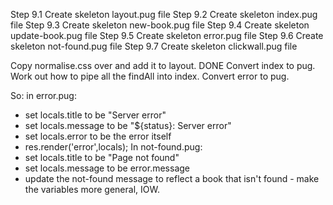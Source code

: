 Step 9.1    Create skeleton layout.pug file
Step 9.2    Create skeleton index.pug file
Step 9.3    Create skeleton new-book.pug file
Step 9.4    Create skeleton update-book.pug file
Step 9.5    Create skeleton error.pug file
Step 9.6    Create skeleton not-found.pug file
Step 9.7    Create skeleton clickwall.pug file



Copy normalise.css over and add it to layout.       DONE
Convert index to pug.
Work out how to pipe all the findAll into index.
Convert error to pug.                               

So: in error.pug:
 - set locals.title to be "Server error"
 - set locals.message to be "${status}: Server error"
 - set locals.error to be the error itself
 - res.render('error',locals);
In not-found.pug:
 - set locals.title to be "Page not found"
 - set locals.message to be error.message
 - update the not-found message to reflect a book that isn't found - make the variables more general, IOW. 